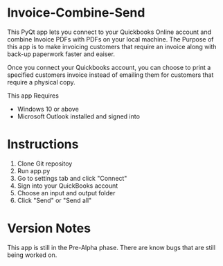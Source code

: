 # Invoice-Combine-Send

This PyQt app lets you connect to your Quickbooks Online account and combine Invoice PDFs with PDFs on your local machine. The Purpose of this app is to make invoicing customers that require an invoice along with back-up paperwork faster and eaiser.

Once you connect your Quickbooks account, you can choose to print a specified customers invoice instead of emailing them for customers that require a physical copy.

This app Requires
  - Windows 10 or above
  - Microsoft Outlook installed and signed into


# Instructions

1. Clone Git repositoy
2. Run app.py
3. Go to settings tab and click "Connect"
4. Sign into your QuickBooks account
5. Choose an input and output folder
6. Click "Send" or "Send all"

# Version Notes

This app is still in the Pre-Alpha phase. There are know bugs that are still being worked on.
